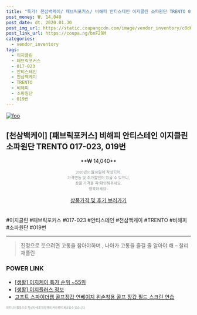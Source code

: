 ```yaml
--- 
title: "특가! 천삼백케이/ 패브릭포커스/ 비해피 안티스테인 이지클린 소파원단 TRENTO 017..." 
post_money: ₩. 14,040 
post_date: dt. 2020.01.30 
post_img_url: https://static.coupangcdn.com/image/vendor_inventory/c8d0/6249a49823bab5fac3351e58a448d5431bb39b7be724e84778fb00a22ab7.jpg 
post_link_url: https://coupa.ng/bnF29M 
categories: 
  - vendor_inventory 
tags: 
  - 이지클린 
  - 패브릭포커스 
  - 017-023 
  - 안티스테인 
  - 천삼백케이 
  - TRENTO 
  - 비해피 
  - 소파원단 
  - 019번 
--- 
```

[![foo](https://static.coupangcdn.com/image/vendor_inventory/c8d0/6249a49823bab5fac3351e58a448d5431bb39b7be724e84778fb00a22ab7.jpg)](https://coupa.ng/bnF29M) 

## [천삼백케이] [패브릭포커스] 비해피 안티스테인 이지클린 소파원단 TRENTO 017-023, 019번 
<p style="text-align: center;">**₩ 14,040**</p> 
<p style="text-align: center;"><span style="color: #898c8f; font-family: Georgia,Times,serif; font-size: 0.75em;">2020년01월30일에 작성되어, <br>가격변동 및 추가할인이 있을 수 있으니,<br> 상품 가격을 꼭!확인해주세요.<br>행복하세요~</span> 
</p>	 
<div markdown="0" style="text-align: center;"><a href="https://coupa.ng/bnF29M" class="btn btn--success">상품가격 및 후기 보러가기</a></div> 
<br><br> 
  #이지클린 #패브릭포커스 #017-023 #안티스테인 #천삼백케이 #TRENTO #비해피 #소파원단 #019번 
<hr> 

> 진정으로 웃으려면 고통을 참아야하며 , 나아가 고통을 즐길 줄 알아야 해 – 찰리 채플린 


### POWER LINK

* <a href="https://blog.naver.com/sakai111/221789665930" target="_blank"> [생활] 이지케이 특가 순위 ~55위</a>
* <a href="https://blog.naver.com/sakai111/221764565252" target="_blank"> [생활] 이지플러스 정보 </a>
* <a href="https://blog.naver.com/fasyy4321/221776766168" target="_blank">고프트 스파이더웹 골프장갑 연베이지 왼손착용 골프 장갑 필드 스크린 연습</a>

<span style="color: #898c8f; font-family: Georgia,Times,serif; font-size: 0.55em;">파트너스활동으로 작성자에게 일정액의 커미션이 제공될수 있습니다.</span> 
